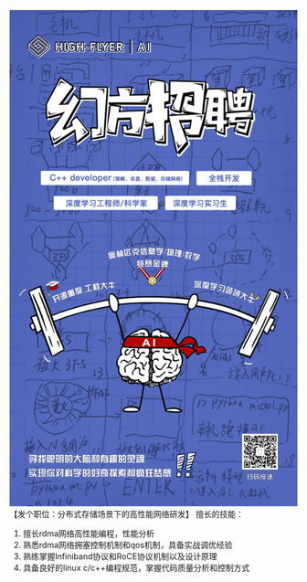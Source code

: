 ![job posting](https://github.com/cherryhanminmin/cherryhanminmin/blob/main/job%20posting.png)
  【发个职位：分布式存储场景下的高性能网络研发】
  擅长的技能： 
  1. 擅长rdma网络高性能编程，性能分析 
  2. 熟悉rdma网络拥塞控制机制和qos机制，具备实战调优经验 
  3. 熟练掌握Infiniband协议和RoCE协议机制以及设计原理 
  4. 具备良好的linux c/c++编程规范，掌握代码质量分析和控制方式
